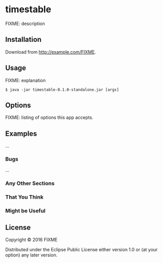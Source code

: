 # timestable

FIXME: description

## Installation

Download from http://example.com/FIXME.

## Usage

FIXME: explanation

    $ java -jar timestable-0.1.0-standalone.jar [args]

## Options

FIXME: listing of options this app accepts.

## Examples

...

### Bugs

...

### Any Other Sections
### That You Think
### Might be Useful

## License

Copyright © 2016 FIXME

Distributed under the Eclipse Public License either version 1.0 or (at
your option) any later version.
